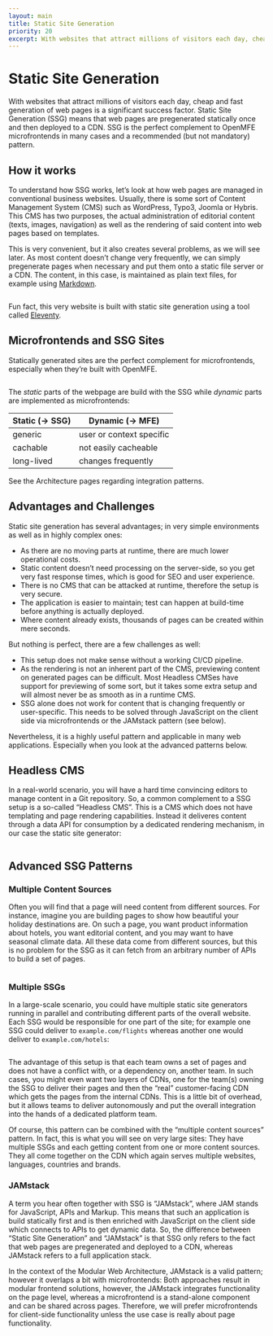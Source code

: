 ```yaml
---
layout: main
title: Static Site Generation
priority: 20
excerpt: With websites that attract millions of visitors each day, cheap and fast generation of web pages is a significant success factor. Static Site Generation (SSG) means that web pages are pregenerated statically once and then deployed to a CDN. SSG is the perfect complement to OpenMFE microfrontends in many cases and a recommended (but not mandatory) pattern.
---
```


# Static Site Generation

With websites that attract millions of visitors each day, cheap and fast generation of web pages is a significant success factor. Static Site Generation (SSG) means that web pages are pregenerated statically once and then deployed to a CDN. SSG is the perfect complement to OpenMFE microfrontends in many cases and a recommended (but not mandatory) pattern.

## How it works

To understand how SSG works, let’s look at how web pages are managed in conventional business websites. Usually, there is some sort of Content Management System (CMS) such as WordPress, Typo3, Joomla or Hybris. This CMS has two purposes, the actual administration of editorial content (texts, images, navigation) as well as the rendering of said content into web pages based on templates.

This is very convenient, but it also creates several problems, as we will see later. As most content doesn’t change very frequently, we can simply pregenerate pages when necessary and put them onto a static file server or a CDN. The content, in this case, is maintained as plain text files, for example using [Markdown](https://commonmark.org).

<div class="image">
    <img src="/_assets/images/ssg-simple.webp" alt="">
</div>

Fun fact, this very website is built with static site generation using a tool called [Eleventy](https://www.11ty.dev/).


## Microfrontends and SSG Sites

Statically generated sites are the perfect complement for microfrontends, especially when they’re built with OpenMFE.

<div class="image">
    <img src="/_assets/images/mfe-composition.webp" alt="">
</div>

The *static* parts of the webpage are build with the SSG while *dynamic* parts are implemented as microfrontends:

| Static (→ SSG)  | Dynamic (→ MFE)           |
|-----------------|---------------------------|
| generic         | user or context specific  |
| cachable        | not easily cacheable      |
| long-lived      | changes frequently        |


See the Architecture pages regarding integration patterns.

## Advantages and Challenges

Static site generation has several advantages; in very simple environments as well as in highly complex ones:

- As there are no moving parts at runtime, there are much lower operational costs.
- Static content doesn’t need processing on the server-side, so you get very fast response times, which is good for SEO and user experience.
- There is no CMS that can be attacked at runtime, therefore the setup is very secure.
- The application is easier to maintain; test can happen at build-time before anything is actually deployed.
- Where content already exists, thousands of pages can be created within mere seconds.

But nothing is perfect, there are a few challenges as well:

- This setup does not make sense without a working CI/CD pipeline.
- As the rendering is not an inherent part of the CMS, previewing content on generated pages can be difficult. Most Headless CMSes have support for previewing of some sort, but it takes some extra setup and will almost never be as smooth as in a runtime CMS.
- SSG alone does not work for content that is changing frequently or user-specific. This needs to be solved through JavaScript on the client side via microfrontends or the JAMstack pattern (see below).

Nevertheless, it is a highly useful pattern and applicable in many web applications. Especially when you look at the advanced patterns below.

## Headless CMS

In a real-world scenario, you will have a hard time convincing editors to manage content in a Git repository. So, a common complement to a SSG setup is a so-called “Headless CMS”. This is a CMS which does not have templating and page rendering capabilities. Instead it deliveres content through a data API for consumption by a dedicated rendering mechanism, in our case the static site generator:

<div class="image">
    <img src="/_assets/images/ssg-headless-cms.webp" alt="">
</div>

## Advanced SSG Patterns

### Multiple Content Sources

Often you will find that a page will need content from different sources. For instance, imagine you are building pages to show how beautiful your holiday destinations are. On such a page, you want product information about hotels, you want editorial content, and you may want to have seasonal climate data. All these data come from different sources, but this is no problem for the SSG as it can fetch from an arbitrary number of APIs to build a set of pages.

<div class="image">
    <img src="/_assets/images/ssg-multi-content.webp" alt="">
</div>

### Multiple SSGs

In a large-scale scenario, you could have multiple static site generators running in parallel and contributing different parts of the overall website. Each SSG would be responsible for one part of the site; for example one SSG could deliver to `example.com/flights` whereas another one would deliver to `example.com/hotels`:

<div class="image">
    <img src="/_assets/images/ssg-multi-ssg.webp" alt="">
</div>

The advantage of this setup is that each team owns a set of pages and does not have a conflict with, or a dependency on, another team. In such cases, you might even want two layers of CDNs, one for the team(s) owning the SSG to deliver their pages and then the “real” customer-facing CDN which gets the pages from the internal CDNs. This is a little bit of overhead, but it allows teams to deliver autonomously and put the overall integration into the hands of a dedicated platform team.

Of course, this pattern can be combined with the “multiple content sources” pattern. In fact, this is what you will see on very large sites: They have multiple SSGs and each getting content from one or more content sources. They all come together on the CDN which again serves multiple websites, languages, countries and brands.

### JAMstack

A term you hear often together with SSG is “JAMstack”, where JAM stands for JavaScript, APIs and Markup. This means that such an application is build statically first and is then enriched with JavaScript on the client side which connects to APIs to get dynamic data. So, the difference between “Static Site Generation” and “JAMstack” is that SSG only refers to the fact that web pages are pregenerated and deployed to a CDN, whereas JAMstack refers to a full application stack.

In the context of the Modular Web Architecture, JAMstack is a valid pattern; however it overlaps a bit with microfrontends: Both approaches result in modular frontend solutions, however, the JAMstack integrates functionality on the page level, whereas a microfrontend is a stand-alone component and can be shared across pages. Therefore, we will prefer microfrontends for client-side functionality unless the use case is really about page functionality.
